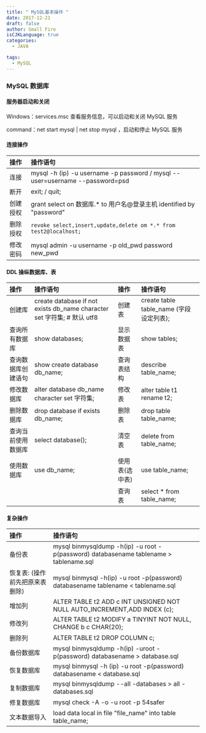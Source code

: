 ```yaml
---
title: " MySQL基本操作 "
date: 2017-12-21
draft: false
author: Small Fire
isCJKLanguage: true
categories: 
  - JAVA

tags: 
  - MySQL
---
```




### MySQL 数据库

#### 服务器启动和关闭

Windows：services.msc 查看服务信息，可以启动和关闭 MySQL 服务

command：net start mysql | net stop mysql ，启动和停止 MySQL 服务

#### 连接操作

| 操作     | 操作语句                                                     |
| :------- | :----------------------------------------------------------- |
| 连接     | mysql -h (ip) -u username -p password / mysql --user=username --password=psd |
| 断开     | exit; / quit;                                                |
| 创建授权 | grant select on 数据库.* to 用户名@登录主机 identified by "password" |
| 删除授权 | `revoke select,insert,update,delete om *.* from test2@localhost;` |
| 修改密码 | mysql admin -u username -p old_pwd password new_pwd          |

#### DDL  操纵数据库、表

| 操作               | 操作语句                                                     | 操作           | 操作语句                                |
| :----------------- | :----------------------------------------------------------- | :------------- | :-------------------------------------- |
| 创建库             | create database if not exists db_name character set 字符集;  # 默认 utf8 | 创建表         | create table table_name (字段设定列表); |
| 查询所有数据库     | show databases;                                              | 显示数据表     | show tables;                            |
| 查询数据库创建语句 | show create database db_name;                                | 查询表结构     | describe table_name;                    |
| 修改数据库         | alter database db_name character set 字符集;                 | 修改表         | alter table t1 rename t2;               |
| 删除数据库         | drop database if exists db_name;                             | 删除表         | drop table table_name;                  |
| 查询当前使用数据库 | select database();                                           | 清空表         | delete from table_name;                 |
| 使用数据库         | use db_name;                                                 | 使用表(选中表) | use table_name;                         |
|                    |                                                              | 查询表         | select * from table_name;               |

#### 复杂操作

| 操作                           | 操作语句                                                     |
| :----------------------------- | :----------------------------------------------------------- |
| 备份表                         | mysql binmysqldump -h(ip) -u root -p(password) databasename tablename > tablename.sql |
| 恢复表: (操作前先把原来表删除) | mysql binmysql -h(ip) -u root -p(password) databasename tablename < tablename.sql |
| 增加列                         | ALTER TABLE t2 ADD c INT UNSIGNED NOT NULL AUTO_INCREMENT,ADD INDEX (c); |
| 修改列                         | ALTER TABLE t2 MODIFY a TINYINT NOT NULL, CHANGE b c CHAR(20); |
| 删除列                         | ALTER TABLE t2 DROP COLUMN c;                                |
| 备份数据库                     | mysql binmysqldump -h(ip) -uroot -p(password) databasename > database.sql |
| 恢复数据库                     | mysql binmysql -h (ip) -u root -p(password) databasename < database.sql |
| 复制数据库                     | mysql binmysqldump --all -databases > all -databases.sql     |
| 修复数据库                     | mysql check -A -o -u root -p 54safer                         |
| 文本数据导入                   | load data local in file "file_name" into table table_name;   |

